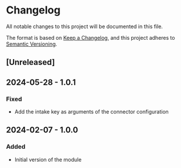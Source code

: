 # Changelog

All notable changes to this project will be documented in this file.

The format is based on [Keep a Changelog](https://keepachangelog.com/en/1.0.0/),
and this project adheres to [Semantic Versioning](https://semver.org/spec/v2.0.0.html).

## [Unreleased]

## 2024-05-28 - 1.0.1

### Fixed

- Add the intake key as arguments of the connector configuration

## 2024-02-07 - 1.0.0

### Added

- Initial version of the module
